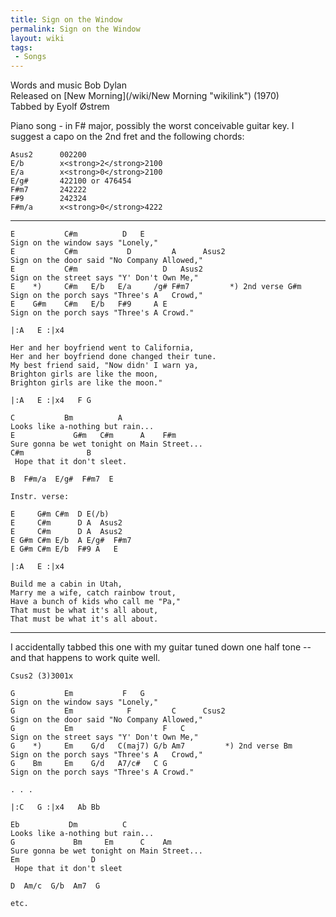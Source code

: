 ```yaml
---
title: Sign on the Window
permalink: Sign on the Window
layout: wiki
tags:
 - Songs
---
```


Words and music Bob Dylan  
Released on [New Morning](/wiki/New Morning "wikilink") (1970)  
Tabbed by Eyolf Østrem

Piano song - in F\# major, possibly the worst conceivable guitar key. I
suggest a capo on the 2nd fret and the following chords:

    Asus2      002200
    E/b        x<strong>2</strong>2100
    E/a        x<strong>0</strong>2100
    E/g#       422100 or 476454
    F#m7       242222
    F#9        242324
    F#m/a      x<strong>0</strong>4222

* * * * *

    E           C#m          D   E
    Sign on the window says "Lonely,"
    E           C#m           D         A      Asus2
    Sign on the door said "No Company Allowed,"
    E           C#m                   D   Asus2
    Sign on the street says "Y' Don't Own Me,"
    E    *)     C#m   E/b   E/a     /g# F#m7         *) 2nd verse G#m
    Sign on the porch says "Three's A   Crowd,"
    E    G#m    C#m   E/b   F#9     A E
    Sign on the porch says "Three's A Crowd."

    |:A   E :|x4

    Her and her boyfriend went to California,
    Her and her boyfriend done changed their tune.
    My best friend said, "Now didn' I warn ya,
    Brighton girls are like the moon,
    Brighton girls are like the moon."

    |:A   E :|x4   F G

    C           Bm          A
    Looks like a-nothing but rain...
    E             G#m   C#m      A    F#m
    Sure gonna be wet tonight on Main Street...
    C#m              B
     Hope that it don't sleet.

    B  F#m/a  E/g#  F#m7  E

    Instr. verse:

    E     G#m C#m  D E(/b)
    E     C#m      D A  Asus2
    E     C#m      D A  Asus2
    E G#m C#m E/b  A E/g#  F#m7
    E G#m C#m E/b  F#9 A   E

    |:A   E :|x4

    Build me a cabin in Utah,
    Marry me a wife, catch rainbow trout,
    Have a bunch of kids who call me "Pa,"
    That must be what it's all about,
    That must be what it's all about.

* * * * *

I accidentally tabbed this one with my guitar tuned down one half tone
-- and that happens to work quite well.

    Csus2 (3)3001x

    G           Em           F   G
    Sign on the window says "Lonely,"
    G           Em            F         C      Csus2
    Sign on the door said "No Company Allowed,"
    G           Em                    F   C
    Sign on the street says "Y' Don't Own Me,"
    G    *)     Em    G/d   C(maj7) G/b Am7         *) 2nd verse Bm
    Sign on the porch says "Three's A   Crowd,"
    G    Bm     Em    G/d   A7/c#   C G
    Sign on the porch says "Three's A Crowd."

    . . .

    |:C   G :|x4   Ab Bb

    Eb           Dm          C
    Looks like a-nothing but rain...
    G             Bm     Em      C    Am
    Sure gonna be wet tonight on Main Street...
    Em                D
     Hope that it don't sleet

    D  Am/c  G/b  Am7  G

    etc.
